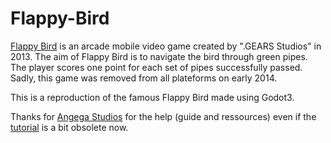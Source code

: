 # Flappy-Bird
[Flappy Bird](https://en.wikipedia.org/wiki/Flappy_Bird) is an arcade mobile video game created by ".GEARS Studios" in 2013. The aim of Flappy Bird is to navigate the bird through green pipes. The player scores one point for each set of pipes successfully passed. Sadly, this game was removed from all plateforms on early 2014.

This is a reproduction of the famous Flappy Bird made using Godot3.

Thanks for [Angega Studios](https://www.youtube.com/channel/UChv-gaPlKNROf6iMDhxIpUA) for the help (guide and ressources) even if the [tutorial](https://www.youtube.com/playlist?list=PLv3l-oZCXaql20IlPe7gfBEzomnPSLekY) is a bit obsolete now.
